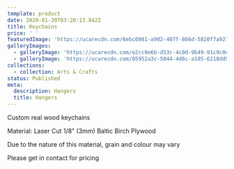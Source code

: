```yaml
---
template: product
date: 2020-01-30T03:20:13.842Z
title: Keychains
price: ' '
featuredImage: 'https://ucarecdn.com/6ebc0981-a902-407f-866d-5820f7a9272c/'
galleryImages:
  - galleryImage: 'https://ucarecdn.com/e2cc9e6b-d53c-4c0d-9b49-91c9c0e618ad/'
  - galleryImage: 'https://ucarecdn.com/85952a3c-5044-4d6c-a105-6218dd9794c8/'
collections:
  - collection: Arts & Crafts
status: Published
meta:
  description: Hangers
  title: Hangers
---
```

Custom real wood keychains

Material: Laser Cut 1/8" (3mm) Baltic Birch Plywood

Due to the nature of this material, grain and colour may vary

Please get in contact for pricing
